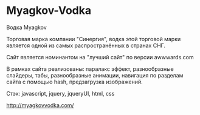 Myagkov-Vodka
=============

Водка Myagkov

Торговая марка компании "Синергия", водка этой торговой марки является одной из самых распространённых в странах СНГ.

Сайт является номинантом на "лучший сайт" по версии awwwards.com

В рамках сайта реализованы: паралакс эффект, разнообразные слайдеры, табы, разнообразные анимации, навигация по разделам сайта с помощью hash, предзагрузка изображений.

Стэк: javascript, jquery, jqueryUI, html, css

http://myagkovvodka.com/
